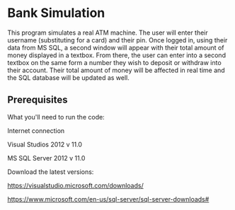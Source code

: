 # Bank Simulation
This program simulates a real ATM machine. The user will enter their username (substituting for a card) and their pin.
Once logged in, using their data from MS SQL, a second window will appear with their total amount of money displayed in a textbox.
From there, the user can enter into a second textbox on the same form a number they wish to deposit or withdraw into their account.
Their total amount of money will be affected in real time and the SQL database will be updated as well.

## Prerequisites

What you'll need to run the code:

Internet connection

Visual Studios 2012 v 11.0

MS SQL Server 2012 v 11.0

Download the latest versions:

https://visualstudio.microsoft.com/downloads/

https://www.microsoft.com/en-us/sql-server/sql-server-downloads# 
